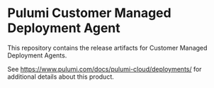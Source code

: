 # Pulumi Customer Managed Deployment Agent

This repository contains the release artifacts for Customer Managed Deployment Agents.

See https://www.pulumi.com/docs/pulumi-cloud/deployments/ for additional details about this product.
